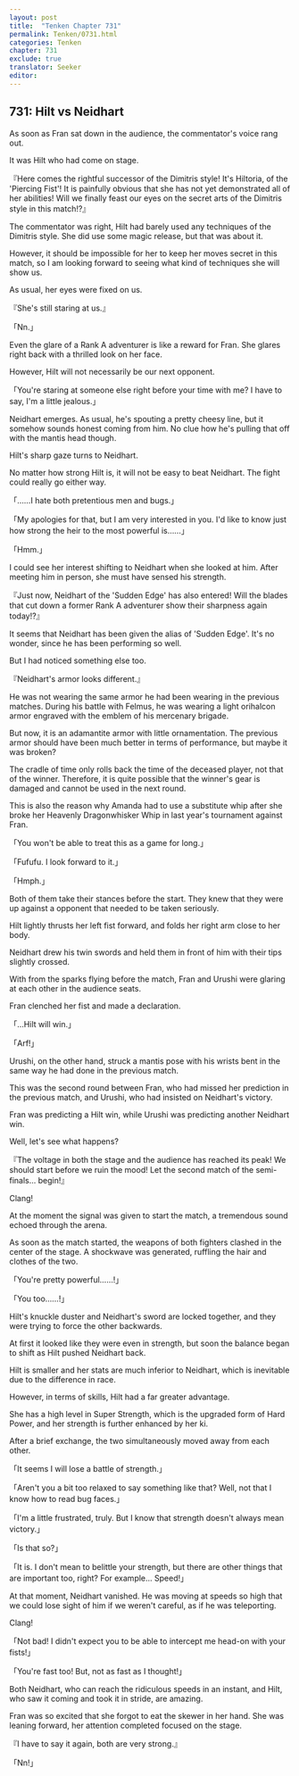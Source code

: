 ```yaml
---
layout: post
title:  "Tenken Chapter 731"
permalink: Tenken/0731.html
categories: Tenken
chapter: 731
exclude: true
translator: Seeker
editor: 
---
```

<h2 id="ch731">731: Hilt vs Neidhart</h2>

<p>As soon as Fran sat down in the audience, the commentator's voice rang out.</p>

<p>It was Hilt who had come on stage.</p>

<p>『Here comes the rightful successor of the Dimitris style! It's Hiltoria, of the 'Piercing Fist'! It is painfully obvious that she has not yet demonstrated all of her abilities! Will we finally feast our eyes on the secret arts of the Dimitris style in this match!?』</p>

<p>The commentator was right, Hilt had barely used any techniques of the Dimitris style. She did use some magic release, but that was about it.</p>

<p>However, it should be impossible for her to keep her moves secret in this match, so I am looking forward to seeing what kind of techniques she will show us.</p>

<p>As usual, her eyes were fixed on us.</p>

<p>『She's still staring at us.』</p>
<p>「Nn.」</p>

<p>Even the glare of a Rank A adventurer is like a reward for Fran. She glares right back with a thrilled look on her face.</p>

<p>However, Hilt will not necessarily be our next opponent.</p>

<p>「You're staring at someone else right before your time with me? I have to say, I'm a little jealous.」</p>

<p>Neidhart emerges. As usual, he's spouting a pretty cheesy line, but it somehow sounds honest coming from him. No clue how he's pulling that off with the mantis head though.</p>

<p>Hilt's sharp gaze turns to Neidhart.</p>

<p>No matter how strong Hilt is, it will not be easy to beat Neidhart. The fight could really go either way.</p>

<p>「……I hate both pretentious men and bugs.」</p>
<p>「My apologies for that, but I am very interested in you. I'd like to know just how strong the heir to the most powerful is……」</p>
<p>「Hmm.」</p>

<p>I could see her interest shifting to Neidhart when she looked at him. After meeting him in person, she must have sensed his strength.</p>

<p>『Just now, Neidhart of the 'Sudden Edge' has also entered! Will the blades that cut down a former Rank A adventurer show their sharpness again today!?』</p>

<p>It seems that Neidhart has been given the alias of 'Sudden Edge'. It's no wonder, since he has been performing so well.</p>

<p>But I had noticed something else too.</p>

<p>『Neidhart's armor looks different.』</p>

<p>He was not wearing the same armor he had been wearing in the previous matches. During his battle with Felmus, he was wearing a light orihalcon armor engraved with the emblem of his mercenary brigade.</p>

<p>But now, it is an adamantite armor with little ornamentation. The previous armor should have been much better in terms of performance, but maybe it was broken?</p>

<p>The cradle of time only rolls back the time of the deceased player, not that of the winner. Therefore, it is quite possible that the winner's gear is damaged and cannot be used in the next round.</p>

<p>This is also the reason why Amanda had to use a substitute whip after she broke her Heavenly Dragonwhisker Whip in last year's tournament against Fran.</p>

<p>「You won't be able to treat this as a game for long.」</p>
<p>「Fufufu. I look forward to it.」</p>
<p>「Hmph.」</p>

<p>Both of them take their stances before the start. They knew that they were up against a opponent that needed to be taken seriously.</p>

<p>Hilt lightly thrusts her left fist forward, and folds her right arm close to her body.</p>

<p>Neidhart drew his twin swords and held them in front of him with their tips slightly crossed.</p>

<p>With from the sparks flying before the match, Fran and Urushi were glaring at each other in the audience seats.</p>

<p>Fran clenched her fist and made a declaration.</p>

<p>「…Hilt will win.」</p>
<p>「Arf!」</p>

<p>Urushi, on the other hand, struck a mantis pose with his wrists bent in the same way he had done in the previous match.</p>

<p>This was the second round between Fran, who had missed her prediction in the previous match, and Urushi, who had insisted on Neidhart's victory.</p>

<p>Fran was predicting a Hilt win, while Urushi was predicting another Neidhart win.</p>

<p>Well, let's see what happens?</p>

<p>『The voltage in both the stage and the audience has reached its peak! We should start before we ruin the mood! Let the second match of the semi-finals… begin!』</p>

<p>Clang!</p>

<p>At the moment the signal was given to start the match, a tremendous sound echoed through the arena.</p>

<p>As soon as the match started, the weapons of both fighters clashed in the center of the stage. A shockwave was generated, ruffling the hair and clothes of the two.</p>

<p>「You're pretty powerful……!」</p>
<p>「You too……!」</p>

<p>Hilt's knuckle duster and Neidhart's sword are locked together, and they were trying to force the other backwards.</p>

<p>At first it looked like they were even in strength, but soon the balance began to shift as Hilt pushed Neidhart back.</p>

<p>Hilt is smaller and her stats are much inferior to Neidhart, which is inevitable due to the difference in race.</p>

<p>However, in terms of skills, Hilt had a far greater advantage.</p>

<p>She has a high level in Super Strength, which is the upgraded form of Hard Power, and her strength is further enhanced by her ki.</p>

<p>After a brief exchange, the two simultaneously moved away from each other.</p>

<p>「It seems I will lose a battle of strength.」</p>
<p>「Aren't you a bit too relaxed to say something like that? Well, not that I know how to read bug faces.」</p>
<p>「I'm a little frustrated, truly. But I know that strength doesn't always mean victory.」</p>
<p>「Is that so?」</p>
<p>「It is. I don't mean to belittle your strength, but there are other things that are important too, right? For example… Speed!」</p>

<p>At that moment, Neidhart vanished. He was moving at speeds so high that we could lose sight of him if we weren't careful, as if he was teleporting.</p>

<p>Clang!</p>

<p>「Not bad! I didn't expect you to be able to intercept me head-on with your fists!」</p>
<p>「You're fast too! But, not as fast as I thought!」</p>

<p>Both Neidhart, who can reach the ridiculous speeds in an instant, and Hilt, who saw it coming and took it in stride, are amazing.</p>

<p>Fran was so excited that she forgot to eat the skewer in her hand. She was leaning forward, her attention completed focused on the stage.</p>

<p>『I have to say it again, both are very strong.』</p>
<p>「Nn!」</p>







